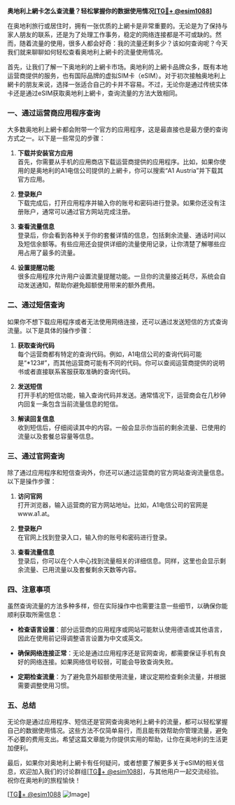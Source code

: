 **奥地利上網卡怎么查流量？轻松掌握你的数据使用情况[[TG💪+ @esim1088](https://t.me/s/esim1088)]**

在奥地利旅行或居住时，拥有一张优质的上網卡是非常重要的。无论是为了保持与家人朋友的联系，还是为了处理工作事务，稳定的网络连接都是不可或缺的。然而，随着流量的使用，很多人都会好奇：我的流量还剩多少？该如何查询呢？今天我们就来聊聊如何轻松查看奥地利上網卡的流量使用情况。

首先，让我们了解一下奥地利的上網卡市场。奥地利的上網卡品牌众多，既有本地运营商提供的服务，也有国际品牌的虚拟SIM卡（eSIM）。对于初次接触奥地利上網卡的朋友来说，选择一张适合自己的卡并不容易。不过，无论你是通过传统实体卡还是通过eSIM获取奥地利上網卡，查询流量的方法大致相同。

### 一、通过运营商应用程序查询

大多数奥地利上網卡都会附带一个官方的应用程序，这是最直接也是最方便的查询方式之一。以下是一些常见的步骤：

1. **下载并安装官方应用**  
   首先，你需要从手机的应用商店下载运营商提供的应用程序。比如，如果你使用的是奥地利的A1电信公司提供的上網卡，你可以搜索“A1 Austria”并下载其官方应用。

2. **登录账户**  
   下载完成后，打开应用程序并输入你的账号和密码进行登录。如果你还没有注册账户，通常可以通过官方网站完成注册。

3. **查看流量信息**  
   登录后，你会看到各种关于你的套餐详情的信息，包括剩余流量、通话时间以及短信余额等。有些应用还会提供详细的流量使用记录，让你清楚了解哪些应用占用了最多的流量。

4. **设置提醒功能**  
   很多应用程序允许用户设置流量提醒功能。一旦你的流量接近耗尽，系统会自动发送通知，帮助你避免超额使用带来的额外费用。

### 二、通过短信查询

如果你不想下载应用程序或者无法使用网络连接，还可以通过发送短信的方式查询流量。以下是具体的操作步骤：

1. **获取查询代码**  
   每个运营商都有特定的查询代码。例如，A1电信公司的查询代码可能是“*123#”，而其他运营商可能有不同的代码。你可以查阅运营商提供的说明书或者直接联系客服获取准确的查询代码。

2. **发送短信**  
   打开手机的短信功能，输入查询代码并发送。通常情况下，运营商会在几秒钟内回复一条包含当前流量信息的短信。

3. **解读回复信息**  
   收到短信后，仔细阅读其中的内容。一般会显示你当前的剩余流量、已使用的流量以及套餐总容量等信息。

### 三、通过官网查询

除了通过应用程序和短信查询外，你还可以通过运营商的官方网站查询流量信息。以下是操作步骤：

1. **访问官网**  
   打开浏览器，输入运营商的官方网站地址。比如，A1电信公司的官网是www.a1.at。

2. **登录账户**  
   在官网上找到登录入口，输入你的账号和密码进行登录。

3. **查看流量信息**  
   登录后，你可以在个人中心找到流量相关的详细信息。同样，这里也会显示剩余流量、已用流量以及套餐剩余天数等内容。

### 四、注意事项

虽然查询流量的方法多种多样，但在实际操作中也需要注意一些细节，以确保你能顺利获取所需信息：

- **检查语言设置**：部分运营商的应用程序或网站可能默认使用德语或其他语言，因此在使用前记得调整语言设置为中文或英文。
  
- **确保网络连接正常**：无论是通过应用程序还是官网查询，都需要保证手机有良好的网络连接。如果网络信号较弱，可能会导致查询失败。

- **定期检查流量**：为了避免意外超额使用流量，建议定期检查剩余流量，并根据需要调整使用习惯。

### 五、总结

无论你是通过应用程序、短信还是官网查询奥地利上網卡的流量，都可以轻松掌握自己的数据使用情况。这些方法不仅简单易行，而且能有效帮助你管理流量，避免不必要的费用支出。希望这篇文章能为你提供实用的帮助，让你在奥地利的生活更加便利。

最后，如果你对奥地利上網卡有任何疑问，或者想要了解更多关于eSIM的相关信息，欢迎加入我们的讨论群组[[TG💪+ @esim1088](https://t.me/s/esim1088)]，与其他用户一起交流经验。祝你在奥地利的旅程愉快！

[[TG💪+ @esim1088](https://t.me/s/esim1088) ![Image](https://i.postimg.cc/4NQfJmqS/Snipaste-2025-05-13-00-14-12.png)]